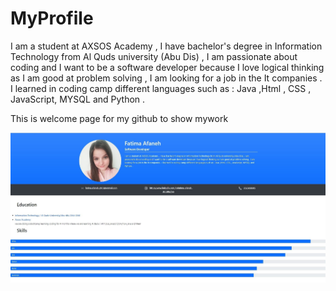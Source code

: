 # MyProfile

I am a student at AXSOS Academy , I have bachelor's degree in Information Technology from Al Quds university (Abu Dis) , I am passionate about coding and I want to be a software developer because I love logical thinking as I am good at problem solving , I am looking for a job in the It companies . I learned in coding camp different languages such as : Java ,Html , CSS , JavaScript, MYSQL and Python .

This is welcome page for my github to show mywork 

![My Image](mygithubedit.jpg)


